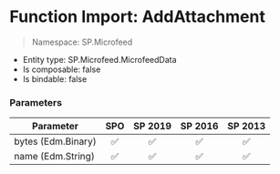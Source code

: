# Function Import: AddAttachment

> Namespace: SP.Microfeed

- Entity type: SP.Microfeed.MicrofeedData
- Is composable: false
- Is bindable: false

### Parameters

Parameter | SPO | SP 2019 | SP 2016 | SP 2013
----------|:---:|:-------:|:-------:|:-------:
bytes (Edm.Binary) | ✅ | ✅ | ✅ | ✅
name (Edm.String) | ✅ | ✅ | ✅ | ✅